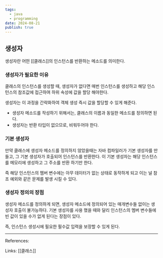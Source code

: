 ```yaml
---
tags:
  - java
  - programming
date: 2024-08-21
publish: true
---
```


## 생성자

생성자란 어떤 [[클래스]]의 인스턴스를 반환하는 메소드를 의미한다.

### 생성자가 필요한 이유

클래스의 인스턴스를 생성할 때, 생성자가 없다면 매번 인스턴스를 생성하고 해당 인스턴스의 참조값에 접근하여 하위 속성에 값을 할당 해야한다.

생성자는 이 과정을 간략화하여 객체 생성 즉시 값을 할당할 수 있게 해준다.

- 생성자 메소드를 작성하기 위해서는, 클래스의 이름과 동일한 메소드를 정의하면 된다.
- 생성자는 반환 타입이 없으므로, 비워두어야 한다.

### 기본 생성자

만약 클래스에 생성자 메소드를 정의하지 않았을때는 자바 컴파일러가 기본 생성자를 만들고, 그 기본 생성자가 호출되어 인스턴스를 반환한다. 이 기본 생성자는 해당 인스턴스를 메모리에 생성하고 그 주소를 반환 하기만 한다.

즉 해당 인스턴스의 멤버 변수에는 아무 데이터가 없는 상태로 동작하게 되고 이는 널 참조 예외와 같은 문제를 발생 시킬 수 있다.

### 생성자 정의의 장점

생성자 메소드를 정의하게 되면, 생성자 메소드에 정의되어 있는 매개변수들 없이는 생성자 호출이 불가능하다. 기본 생성자를 사용 했을 때와 달리 인스턴스의 멤버 변수들에 빈 값이 있을 수가 없게 된다는 장점이 있다.

즉, 인스턴스 생성시에 필요한 필수값 입력을 보장할 수 있게 된다.

---

References:

Links: [[클래스]]
